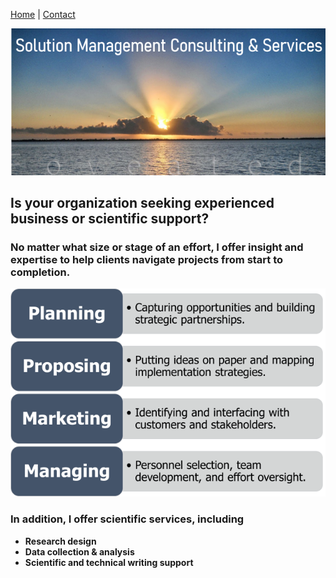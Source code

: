 [Home](https://pjschroeder.github.io/) | [Contact](mailto:schroed9@gmail.com)

![Image](/assets/images/ConsultingLogoRE.png)

## Is your organization seeking experienced business or scientific support?

### No matter what size or stage of an effort, I offer insight and expertise to help clients navigate projects from start to completion.  


![Image](/assets/images/ConsultingRE.png)

### In addition, I offer scientific services, including
* **Research design**
* **Data collection & analysis** 
* **Scientific and technical writing support**
